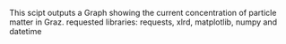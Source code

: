 This scipt outputs a Graph showing the current concentration of particle matter in Graz.
requested libraries: requests, xlrd, matplotlib, numpy and datetime
